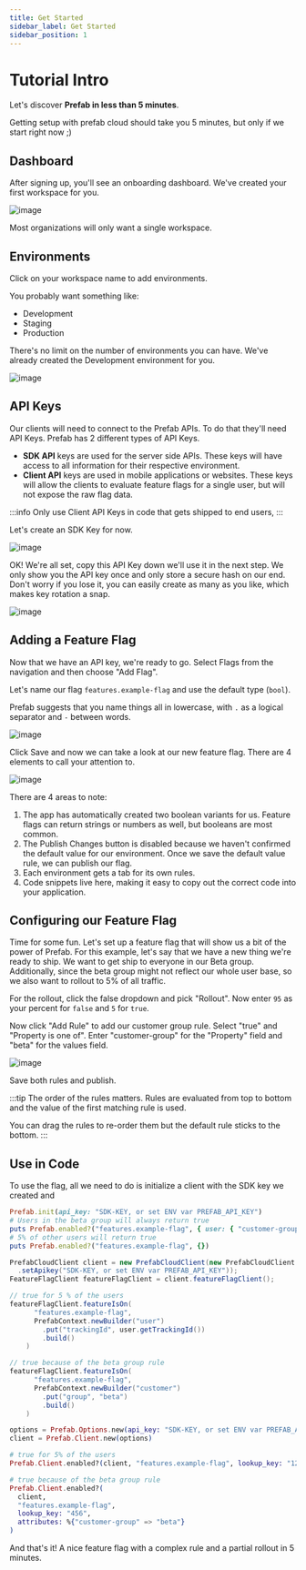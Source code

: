 ```yaml
---
title: Get Started
sidebar_label: Get Started
sidebar_position: 1
---
```


# Tutorial Intro

Let's discover **Prefab in less than 5 minutes**.

Getting setup with prefab cloud should take you 5 minutes, but only if we start right now ;)

## Dashboard

After signing up, you'll see an onboarding dashboard. We've created your first workspace for you.

![image](/img/docs/getting-started/dashboard.png)

Most organizations will only want a single workspace.

## Environments

Click on your workspace name to add environments.

You probably want something like:

- Development
- Staging
- Production

There's no limit on the number of environments you can have. We've already created the Development environment for you.

![image](/img/docs/getting-started/add-project-env.png)

## API Keys

Our clients will need to connect to the Prefab APIs. To do that they'll need API Keys. Prefab has 2 different types of API Keys.

- **SDK API** keys are used for the server side APIs. These keys will have access to all information for their respective environment.
- **Client API** keys are used in mobile applications or websites. These keys will allow the clients to evaluate feature flags for a single user, but will not expose the raw flag data.

:::info
Only use Client API Keys in code that gets shipped to end users,
:::

Let's create an SDK Key for now.

![image](/img/docs/getting-started/add-project-api-key.png)

OK! We're all set, copy this API Key down we'll use it in the next step. We only show you the API key once and only store a
secure hash on our end. Don't worry if you lose it, you can easily create as many as you like, which makes key rotation a snap.

![image](/img/docs/getting-started/api-key-created.png)

## Adding a Feature Flag

Now that we have an API key, we're ready to go. Select Flags from the navigation and then choose "Add Flag".

Let's name our flag `features.example-flag` and use the default type (`bool`).

Prefab suggests that you name things all in lowercase, with `.` as a logical separator and `-` between words.

![image](/img/docs/getting-started/add-flag.png)

Click Save and now we can take a look at our new feature flag. There are 4 elements to call your attention to.

![image](/img/docs/getting-started/new-feature-flag-variants.png)

There are 4 areas to note:

1. The app has automatically created two boolean variants for us. Feature flags can return strings or numbers as well, but booleans are most common.
2. The Publish Changes button is disabled because we haven't confirmed the default value for our environment. Once we save the default value rule, we can publish our flag.
3. Each environment gets a tab for its own rules.
4. Code snippets live here, making it easy to copy out the correct code into your application.

## Configuring our Feature Flag

Time for some fun. Let's set up a feature flag that will show us a bit of the power of Prefab.
For this example, let's say that we have a new thing we're ready to ship. We want to get ship to everyone in our Beta group.
Additionally, since the beta group might not reflect our whole user base, so we also want to rollout to 5% of all traffic.

For the rollout, click the false dropdown and pick "Rollout". Now enter `95` as your percent for `false` and `5` for `true`.

Now click "Add Rule" to add our customer group rule. Select "true" and "Property is one of". Enter "customer-group" for the "Property" field and "beta" for the values field.

![image](/img/docs/getting-started/ff-edit-form.png)

Save both rules and publish.

:::tip
The order of the rules matters. Rules are evaluated from top to bottom and the value of the first matching rule is used.

You can drag the rules to re-order them but the default rule sticks to the bottom.
:::

## Use in Code

To use the flag, all we need to do is initialize a client with the SDK key we created and

<Tabs groupId="lang">
<TabItem value="ruby" label="Ruby">

```ruby
Prefab.init(api_key: "SDK-KEY, or set ENV var PREFAB_API_KEY")
# Users in the beta group will always return true
puts Prefab.enabled?("features.example-flag", { user: { "customer-group": "beta" } })
# 5% of other users will return true
puts Prefab.enabled?("features.example-flag", {})
```

</TabItem>
<TabItem value="java" label="Java">

```java
PrefabCloudClient client = new PrefabCloudClient(new PrefabCloudClient.Options()
  .setApikey("SDK-KEY, or set ENV var PREFAB_API_KEY"));
FeatureFlagClient featureFlagClient = client.featureFlagClient();

// true for 5 % of the users
featureFlagClient.featureIsOn(
      "features.example-flag",
      PrefabContext.newBuilder("user")
        .put("trackingId", user.getTrackingId())
        .build()
    )

// true because of the beta group rule
featureFlagClient.featureIsOn(
      "features.example-flag",
      PrefabContext.newBuilder("customer")
        .put("group", "beta")
        .build()
    )
```

</TabItem>
<TabItem value="elixir" label="Elixir">

```elixir
options = Prefab.Options.new(api_key: "SDK-KEY, or set ENV var PREFAB_API_KEY")
client = Prefab.Client.new(options)

# true for 5% of the users
Prefab.Client.enabled?(client, "features.example-flag", lookup_key: "123")

# true because of the beta group rule
Prefab.Client.enabled?(
  client,
  "features.example-flag",
  lookup_key: "456",
  attributes: %{"customer-group" => "beta"}
)
```

</TabItem>
</Tabs>

And that's it! A nice feature flag with a complex rule and a partial rollout in 5 minutes.
